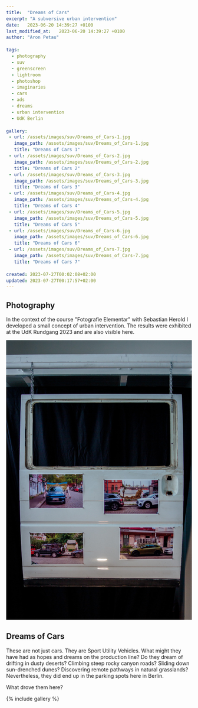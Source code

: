 ```yaml
---
title:  "Dreams of Cars"
excerpt: "A subversive urban intervention"
date:   2023-06-20 14:39:27 +0100
last_modified_at:   2023-06-20 14:39:27 +0100
author: "Aron Petau"

tags:
  - photography
  - suv
  - greenscreen
  - lightroom
  - photoshop
  - imaginaries
  - cars
  - ads
  - dreams
  - urban intervention
  - UdK Berlin

gallery:
 - url: /assets/images/suv/Dreams_of_Cars-1.jpg
   image_path: /assets/images/suv/Dreams_of_Cars-1.jpg
   title: "Dreams of Cars 1"
 - url: /assets/images/suv/Dreams_of_Cars-2.jpg
   image_path: /assets/images/suv/Dreams_of_Cars-2.jpg
   title: "Dreams of Cars 2"
 - url: /assets/images/suv/Dreams_of_Cars-3.jpg
   image_path: /assets/images/suv/Dreams_of_Cars-3.jpg
   title: "Dreams of Cars 3"
 - url: /assets/images/suv/Dreams_of_Cars-4.jpg
   image_path: /assets/images/suv/Dreams_of_Cars-4.jpg
   title: "Dreams of Cars 4"
 - url: /assets/images/suv/Dreams_of_Cars-5.jpg
   image_path: /assets/images/suv/Dreams_of_Cars-5.jpg
   title: "Dreams of Cars 5"
 - url: /assets/images/suv/Dreams_of_Cars-6.jpg
   image_path: /assets/images/suv/Dreams_of_Cars-6.jpg
   title: "Dreams of Cars 6"
 - url: /assets/images/suv/Dreams_of_Cars-7.jpg
   image_path: /assets/images/suv/Dreams_of_Cars-7.jpg
   title: "Dreams of Cars 7"

created: 2023-07-27T00:02:08+02:00
updated: 2023-07-27T00:17:57+02:00
---
```


## Photography

In the context of the course "Fotografie Elementar" with Sebastian Herold I developed a small concept of urban intervention. The results were exhibited at the UdK Rundgang 2023 and are also visible here.

![The gallery piece](/assets/images/suv/suv_door-1.jpg)

## Dreams of Cars

These are not just cars.
They are Sport Utility Vehicles. What might they have had as hopes and dreams on the production line?
Do they dream of drifting in dusty deserts?
Climbing steep rocky canyon roads?
Sliding down sun-drenched dunes?
Discovering remote pathways in natural grasslands?
Nevertheless, they did end up in the parking spots here in Berlin.

What drove them here?

{% include gallery  %}
